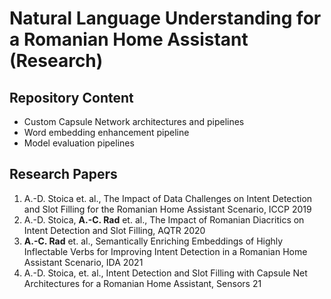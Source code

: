 # Natural Language Understanding for a Romanian Home Assistant (Research)

## Repository Content

* Custom Capsule Network architectures and pipelines
* Word embedding enhancement pipeline
* Model evaluation pipelines

## Research Papers

1) A.-D. Stoica et. al., The Impact of Data Challenges on Intent Detection and Slot Filling for the Romanian Home Assistant Scenario, ICCP 2019
2) A.-D. Stoica, **A.-C. Rad** et. al., The Impact of Romanian Diacritics on Intent Detection and Slot Filling, AQTR 2020
3) **A.-C. Rad** et. al., Semantically Enriching Embeddings of Highly Inflectable Verbs for Improving Intent Detection in a Romanian Home Assistant Scenario, IDA 2021
4) A.-D. Stoica, et. al., Intent Detection and Slot Filling with Capsule Net Architectures for a Romanian Home Assistant, Sensors 21
